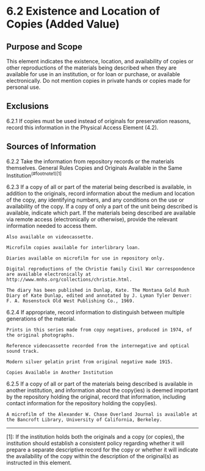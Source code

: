 # 6.2 Existence and Location of Copies (Added Value)

## Purpose and Scope

This element indicates the existence, location, and availability of copies or other reproductions of the materials being described when they are available for use in an institution, or for loan or purchase, or available electronically. Do not mention copies in private hands or copies made for personal use.
## Exclusions

6.2.1 If copies must be used instead of originals for preservation reasons, record this information in the Physical Access Element (4.2).

## Sources of Information

6.2.2 Take the information from repository records or the materials themselves. General Rules
Copies and Originals Available in the Same Institution<sup>(#footnote1)[1]</sup>

6.2.3 If a copy of all or part of the material being described is available, in addition to the originals, record information about the medium and location of the copy, any identifying numbers, and any conditions on the use or availability of the copy. If a copy of only a part of the unit being described is available, indicate which part. If the materials being described are available via remote access (electronically or otherwise), provide the relevant information needed to access them.
```
Also available on videocassette.

Microfilm copies available for interlibrary loan.

Diaries available on microfilm for use in repository only.

Digital reproductions of the Christie family Civil War correspondence are available electronically at http://www.mnhs.org/collections/christie.html.

The diary has been published in Dunlap, Kate. The Montana Gold Rush Diary of Kate Dunlap, edited and annotated by J. Lyman Tyler Denver: F. A. Rosenstock Old West Publishing Co., 1969.
```
6.2.4 If appropriate, record information to distinguish between multiple generations of the material.
```
Prints in this series made from copy negatives, produced in 1974, of the original photographs.

Reference videocassette recorded from the internegative and optical sound track.

Modern silver gelatin print from original negative made 1915.

Copies Available in Another Institution
```
6.2.5 If a copy of all or part of the materials being described is available in another institution, and information about the copy(ies) is deemed important by the repository holding the original, record that information, including contact information for the repository holding the copy(ies).

`A microfilm of the Alexander W. Chase Overland Journal is available at the Bancroft Library, University of California, Berkeley.`

* * *
<a name="footnote1">[1]</a>: If the institution holds both the originals and a copy (or copies), the institution should establish a consistent policy regarding whether it will prepare a separate descriptive record for the copy or whether it will indicate the availability of the copy within the description of the original(s) as instructed in this element.

